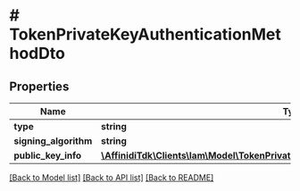 # # TokenPrivateKeyAuthenticationMethodDto

## Properties

| Name                  | Type                                                                                                                                             | Description | Notes |
| --------------------- | ------------------------------------------------------------------------------------------------------------------------------------------------ | ----------- | ----- |
| **type**              | **string**                                                                                                                                       |             |
| **signing_algorithm** | **string**                                                                                                                                       |             |
| **public_key_info**   | [**\AffinidiTdk\Clients\Iam\Model\TokenPrivateKeyAuthenticationMethodDtoPublicKeyInfo**](TokenPrivateKeyAuthenticationMethodDtoPublicKeyInfo.md) |             |

[[Back to Model list]](../../README.md#models) [[Back to API list]](../../README.md#endpoints) [[Back to README]](../../README.md)
